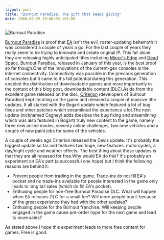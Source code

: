 ```yaml
--- 
layout: post
title: "Burnout Paradise: The gift that keeps giving"
date: 2008-09-29 19:00:03 +02:00
---
```


![Burnout Paradise](http://upload.wikimedia.org/wikipedia/en/thumb/a/ab/Burnout_Paradise_Boxart_2.jpg/202px-Burnout_Paradise_Boxart_2.jpg)

[Burnout Paradise](http://en.wikipedia.org/wiki/Burnout_Paradise "Burnout Paradise") is proof that [EA](http://en.wikipedia.org/wiki/Electronic_Arts "Electronic Arts") isn't the evil, roster-updating behemoth it was considered a couple of years a go. For the last couple of years they really seem to be trying to innovate and create original IP. This fall alone they are releasing highly anticipated titles including [Mirror's Edge](http://www.mirrorsedge.com "Mirror's Edge") and [Dead Space](http://en.wikipedia.org/wiki/Dead_Space_%28video_game%29 "Dead Space (video game)"). Burnout Paradise, released in January of this year, is the best proof so far though.One of the innovations of the current-gen consoles is the internet connectivity. Connectivity was possible in the previous generation of consoles but it came to it's full potential during this generation. This enabled the distribution of downloadable games and more importantly in the context of this blog post, downloadable content (DLC).Aside from the excellent game released on the disc, [Criterion](http://criteriongames.com/ "Welcome to Criteriongames.com") (developers of Burnout Paradise) kept iterating on the game and released a couple of massive title updates. It all started with the Bogart update which featured a lot of bug fixes and other patches which streamlined the experience a lot.The next update (nicknamed Cagney) adds (besides the bug fixing and streamlining which was also featured in Bogart) truly new content to the game, namely three new online modes, seventy online challenges, two new vehicles and a couple of new paint jobs for some of the vehicles.

A couple of weeks ago Criterion released the Davis update. It's probably the biggest update so far and features two huge, new features: motorcycles, a day/night cycle and weather effects. The best thing about these updates is that they are all released for free.Why would EA do this? It's probably an experiment on EA's part (a successful one hope) but I think the following reasons are behind it:

- Prevent people from trading in the game. Trade-ins do not fill EA's pocket and no trade-ins available for people interested in the game only leads to long tail sales (which do fill EA's pocket).
- Enthusing people for non-free Burnout Paradise DLC. What will happen when EA releases DLC for a small fee? Will more people buy it because of the great experience they had with the other updates?
- Enthusing people for the Burnout franchise. Will keeping people engaged in the game cause pre-order hype for the next game and lead to more sales?

As stated above I hope this experiment leads to more free content for games. Free is good.
